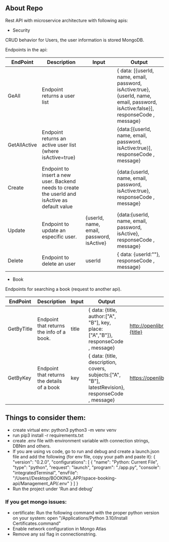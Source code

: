 ## About Repo

Rest API with microservice architecture with following apis:


- Security

CRUD behavior for Users, the user information is stored MongoDB.

Endpoints in the api:

| EndPoint | Description | Input | Output |
| ------ | ------ | ------ | ------ |  
| GeAll | Endpoint returns a user list |  | { data: [{userId, name, email, password, isActive:true}, {userId, name, email, password, isActive:false}], responseCode , message} |
| GetAllActive | Endpoint returns an active user list (where isActive=true) |  | {data:[{userId, name, email, password, isActive:true}], responseCode , message} |
| Create | Endpoint to insert a new user. Backend needs to create the userId and isActive as default value |  | {data:{userId, name, email, password, isActive:true}, responseCode , message} |
| Update | Endpoint to update an especific user. | {userId, name, email, password, isActive} | {data:{userId, name, email, password, isActive}, responseCode , message} |
| Delete | Endpoint to delete an user | userId | { data: {userId:""}, responseCode , message} |

- Book

Endpoints for searching a book (request to another api).

| EndPoint | Description | Input | Output | Request | Example
| ------ | ------ | ------ | ------ | ------ | ------ |   
| GetByTitle | Endpoint that returns the info of a book. | title | { data: {title, author:["A", "B"], key, place:["A","B"]}, responseCode , message} | http://openlibrary.org/search.json?title={title} | http://openlibrary.org/search.json?title=The_Way_of_All_Flesh |
| GetByKey | Endpoint that returns the details of a book | key | { data: {title, description, covers, subjects:["A", "B"], latestRevision}, responseCode , message} | https://openlibrary.org/works/{key}.json | https://openlibrary.org/works/OL15099863W.json |



## Things to consider them:

- create virtual env: python3 python3 -m venv venv
- run pip3 install -r requirements.txt
- create .env file with environment variable with connection strings, DBNm and others.
- If you are using vs code, go to run and debug and create a launch.json file and add the following (for env file, copy your path and paste it): { "version": "0.2.0", "configurations": [ { "name": "Python: Current File", "type": "python", "request": "launch", "program": "./app.py", "console": "integratedTerminal", "envFile": "/Users//Desktop/BOOKING_APP/space-booking-api/Management_API/.env" } ] }
 - Run the project under 'Run and debug'


### If you get mongo issues:
- certificate: Run the following command with the proper python version on your system: open "/Applications/Python 3.10/Install Certificates.command"
- Enable network configuration in Mongo Atlas
- Remove any ssl flag in connectionstring.
